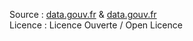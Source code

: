 Source : [data.gouv.fr](https://www.data.gouv.fr/fr/datasets/election-presidentielle-des-23-avril-et-7-mai-2017-resultats-definitifs-du-1er-tour-1/) & [data.gouv.fr](https://www.data.gouv.fr/fr/datasets/election-presidentielle-des-23-avril-et-7-mai-2017-resultats-definitifs-du-2nd-tour/)  
Licence : Licence Ouverte / Open Licence  
